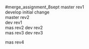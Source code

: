 #merge_assignment_8sept
master rev1 <br>
develop initial change <br>
master rev2 <br>
dev rev1 <br>
mas rev2
dev rev2 <br>
mas rev3
dev rev3

mas rev4

